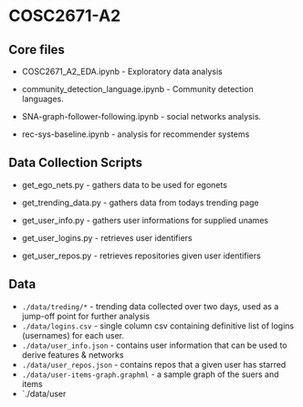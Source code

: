 # COSC2671-A2

## Core files

- COSC2671_A2_EDA.ipynb - Exploratory data analysis

- community_detection_language.ipynb - Community detection languages.

- SNA-graph-follower-following.ipynb - social networks analysis.

- rec-sys-baseline.ipynb - analysis for recommender systems

## Data Collection Scripts

- get_ego_nets.py - gathers data to be used for egonets

- get_trending_data.py - gathers data from todays trending page

- get_user_info.py - gathers user informations for supplied unames

- get_user_logins.py - retrieves user identifiers

- get_user_repos.py - retrieves repositories given user identifiers


## Data

- `./data/treding/*` - trending data collected over two days, used as a jump-off point for further analysis
- `./data/logins.csv` - single column csv containing definitive list of logins (usernames) for each user.
- `./data/user_info.json` - contains user information that can be used to derive features & networks
- `./data/user_repos.json` - contains repos that a given user has starred
- `./data/user-items-graph.graphml` - a sample graph of the suers and items
- `./data/user
